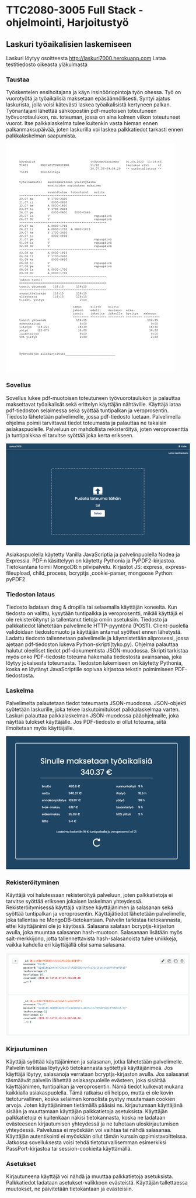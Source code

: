 # TTC2080-3005 Full Stack -ohjelmointi, Harjoitustyö

## Laskuri työaikalisien laskemiseen 

Laskuri löytyy osoitteesta http://laskuri7000.herokuapp.com
Lataa testitiedosto oikeasta yläkulmasta

### Taustaa
Työskentelen ensihoitajana ja käyn insinööriopintoja työn ohessa. Työ on vuorotyötä ja työaikalisiä maksetaan epäsäännöllisesti. Syntyi ajatus laskurista, jolla voisi kätevästi laskea työaikalisistä kertyneen palkan. Työnantajani lähettää sähköpostiin pdf-muotoisen toteutuneen työvuorotaulukon, ns. toteuman, jossa on aina kolmen viikon toteutuneet vuorot. Itse palkkalaskelma tulee kuitenkin vasta hieman ennen palkanmaksupäivää, joten laskurilla voi laskea palkkatiedot tarkasti ennen palkkalaskelman saapumista. 


![Kuva toteumasta](toteuma.png)


### Sovellus
Sovellus lukee pdf-muotoisen toteutuneen työvuorotaulukon ja palauttaa maksettavat työaikalisät sekä erittelyn käyttäjän nähtäville. Käyttäjä lataa pdf-tiedoston selaimessa sekä syöttää tuntipalkan ja veroprosentin. Tiedosto lähetetään palvelimelle, jossa pdf-tiedosto luetaan. Palvelimella ohjelma poimii tarvittavat tiedot toteumasta ja palauttaa ne takaisin asiakaspuolelle. Palveluun on mahdollista rekisteröityä, joten veroprosenttia ja tuntipalkkaa ei tarvitse syöttää joka kerta erikseen. 


![kuva pääsivusta](main.png)


Asiakaspuolella käytetty Vanilla JavaScriptia ja palvelinpuolella Nodea ja Expressia. PDF:n käsittelyyn on käytetty Pythonia ja PyPDF2-kirjastoa. Tietokantana toimii MongoDB:n pilvipalvelu.
Kirjastot
JS: express, express-fileupload, child_process, bcryptjs ,cookie-parser, mongoose
Python: pyPDF2

### Tiedoston lataus
Tiedosto ladataan drag & dropilla tai selaamalla käyttäjän koneelta. Kun tiedosto on valittu, kysytään tuntipalkka ja veroprosentti, mikäli käyttäjä ei ole rekisteröitynyt ja tallentanut tietoja omiin asetuksiin. Tiedosto ja palkkatiedot lähetetään palvelimelle HTTP-pyyntönä (POST). Client-puolella validoidaan tiedostomuoto ja käyttäjän antamat syötteet ennen lähetystä. Ladattu tiedosto tallennetaan palvelimelle ja käynnistetään aliprosessi, jossa ajetaan pdf-tiedoston lukeva Python-skripti(tyko.py). Ohjelma palauttaa halutut oleelliset tiedot pdf-dokumentista JSON-muodossa. Skripti tarkistaa myös onko PDF-tiedosto toteuma hakemalla tiedostosta avainsanaa, joka löytyy jokaisesta toteumasta.  Tiedoston lukemiseen on käytetty Pythonia, koska en löytänyt JavaScriptille sopivaa kirjastoa tekstin poimimiseen PDF-tiedostosta.


### Laskelma
Palvelimelta palautetaan tiedot toteumasta JSON-muodossa. JSON-objekti syötetään laskurille, joka tekee laskutoimitukset palkkalaskelmaa varten. Laskuri palauttaa palkkalaskelman JSON-muodossa pääohjelmalle, joka näyttää tulokset käyttäjälle. Jos PDF-tiedosto ei ollut toteuma, siitä ilmoitetaan myös käyttäjälle.


![kuva laskelmasta](laskelma.png)

### Rekisteröityminen
Käyttäjä voi halutessaan rekisteröityä palveluun, joten palkkatietoja ei tarvitse syöttää erikseen jokaisen laskelman yhteydessä. Rekisteröitymisessä käyttäjä valitsee käyttäjänimen ja salasanan sekä syöttää tuntipalkan ja veroprosentin. Käyttäjätiedot lähetetään palvelimelle, joka tallentaa ne MongoDB-tietokantaan. Palvelin tarkistaa tietokannasta, ettei käyttäjänimi ole jo käytössä. Salasana salataan bcryptjs-kirjaston avulla, joka muuntaa salasanan hash-muotoon. Salasanaan lisätään myös salt-merkkijono, jotta tallennettavista hash-salasanoista tulee uniikkeja, vaikka kahdella eri käyttäjällä olisi sama salasana. 


![Kuva mongoDB](mongo.png)


### Kirjautuminen
Käyttäjä syöttää käyttäjänimen ja salasanan, jotka lähetetään palvelimelle. Palvelin tarkistaa löytyykö tietokannasta syötettyä käyttäjänimeä. Jos käyttäjä löytyy, salasanoja verrataan bcryptjs-kirjaston avulla. Jos salasanat täsmäävät palvelin lähettää asiakaspuolelle evästeen, joka sisältää käyttäjänimen, tuntipalkan ja veroprosentin. Nämä tiedot kulkevat mukana kaikkialla asiakaspuolella. Tämä ratkaisu oli helppo, mutta ei ole kovin tietoturvallinen, koska selaimen konsolista pystyy muutamaan cookien arvoja. Joten käyttäjänimen tietämällä pääsisi ns. kirjautumaan käyttäjänä sisään ja muuttamaan käyttäjän palkkatietoja asetuksista. Käyttäjän palkkatietoja ei kuitenkaan näkisi tietokannasta, koska ne ladataan evästeeseen kirjautumisen yhteydessä ja ne tuhotaan uloskirjautumisen yhteydessä. Palvelussa ei myöskään voi vaihtaa tai nähdä salasanaa. 
Käyttäjän autentikointi ei myöskään ollut tämän kurssin oppimistavoitteissa. Jatkossa sovelluksesta voisi tehdä tietoturvallisemman esimerkiksi PassPort-kirjastoa tai session-cookieita käyttämällä.

### Asetukset
Kirjautuneena käyttäjä voi nähdä ja muuttaa palkkatietoja asetuksista. Palkkatiedot ladataan asetukset-valikkoon evästeistä.  Käyttäjän tallettaessa muutokset, ne päivitetään tietokantaan ja evästeisiin.  

